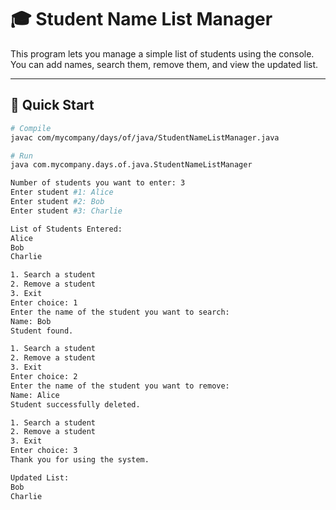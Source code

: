 # 🎓 Student Name List Manager

This program lets you manage a simple list of students using the console.  
You can add names, search them, remove them, and view the updated list.

---

## 🚀 Quick Start
```bash
# Compile
javac com/mycompany/days/of/java/StudentNameListManager.java

# Run
java com.mycompany.days.of.java.StudentNameListManager

Number of students you want to enter: 3
Enter student #1: Alice
Enter student #2: Bob
Enter student #3: Charlie

List of Students Entered:
Alice
Bob
Charlie

1. Search a student
2. Remove a student
3. Exit
Enter choice: 1
Enter the name of the student you want to search:
Name: Bob
Student found.

1. Search a student
2. Remove a student
3. Exit
Enter choice: 2
Enter the name of the student you want to remove:
Name: Alice
Student successfully deleted.

1. Search a student
2. Remove a student
3. Exit
Enter choice: 3
Thank you for using the system.

Updated List:
Bob
Charlie

